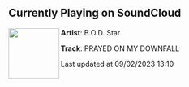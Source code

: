 ## Currently Playing on SoundCloud

[<img align="left" width="100" src="https://i1.sndcdn.com/artworks-37WRuJGVwT03k0sv-DgJMmQ-t500x500.jpg">](https://soundcloud.com/jstar-dap/jstar-prayed-on-my-downfall-1)

**Artist**: B.O.D. Star 

**Track**: PRAYED ON MY DOWNFALL

Last updated at 09/02/2023 13:10

